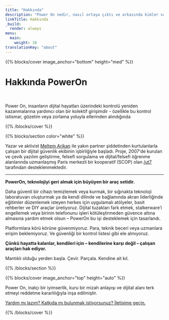 ```yaml
---
title: "Hakkında"
description: "Power On nedir, nasıl ortaya çıktı ve arkasında kimler var"
linkTitle: Hakkında
_build:
  render: always
menu:
  main:
    weight: 10
translationKey: "about"
---
```



{{% blocks/cover image_anchor="bottom" height="med" %}}

<h1 class="reactive-font">Hakkında PowerOn</h1>

<p><br></p>

<p class="punishment-font">
Power On, insanların dijital hayatları üzerindeki kontrolü yeniden kazanmalarına yardımcı olan bir kolektif girişimdir - özellikle bu kontrol istismar, gözetim veya zorlama yoluyla ellerinden alındığında
</p>

{{% /blocks/cover %}}

{{% blocks/section color="white" %}}

Yazar ve aktivist [Meltem Arikan](https://www.meltemarikan.com/) ile yakın partner şiddetinden kurtulanlarla çalışan 
bir dijital güvenlik ekibinin işbirliğiyle başladı. Proje, 2007'de kurulan ve çevik yazılım geliştirme, felsefi 
sorgulama ve dijital/felsefi öğrenme alanlarında uzmanlaşmış Paris merkezli bir kooperatif (SCOP) olan 
[/ut7](https://ut7.fr/) tarafından desteklenmektedir.

----

**PowerOn, teknolojiyi geri almak için büyüyen bir araç setidir.**  

Daha güvenli bir cihazı temizlemek veya kurmak, bir sığınakta teknoloji laboratuvarı oluşturmak ya da kendi dilinde ve bağlamında akran liderliğinde eğitimler düzenlemek isteyen herkes için uygulamalı atölyeler, basit rehberler ve DIY araçlar üretiyoruz. Dijital tuzakları fark etmek, stalkerware’i engellemek veya birinin telefonunu işleri kötüleştirmeden güvence altına almasına yardım etmek olsun – PowerOn bu işi desteklemek için tasarlandı.  

Platformlara körü körüne güvenmiyoruz. Para, teknik beceri veya uzmanlara erişim beklemiyoruz. Ve güvenliği bir kontrol listesi gibi ele almıyoruz.  

**Çünkü hayatta kalanlar, kendileri için – kendilerine karşı değil – çalışan araçları hak ediyor.**  

Mantıklı olduğu yerden başla. Çevir. Parçala. Kendine ait kıl. 

{{% /blocks/section %}}

{{% blocks/cover image_anchor="top" height="auto" %}}

<p class="punishment2-font">
  Power On, inatçı bir iyimserlik, kuru bir mizah anlayışı ve dijital alanı terk etmeyi reddetme kararlılığıyla inşa edilmiştir.
</p>

<p class="punishment2-font">
  <a href="../iletisim">Yardım mı lazım? Katkıda mı bulunmak istiyorsunuz? İletişime geçin.</a>
</p>

{{% /blocks/cover %}}
